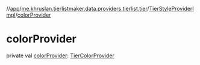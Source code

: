 //[app](../../../index.md)/[me.khruslan.tierlistmaker.data.providers.tierlist.tier](../index.md)/[TierStyleProviderImpl](index.md)/[colorProvider](color-provider.md)

# colorProvider

private val [colorProvider](color-provider.md): [TierColorProvider](../-tier-color-provider/index.md)
